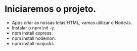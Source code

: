 # Iniciaremos o projeto.
- Apos criar as nossas telas HTML, vamos utilizar o NodeJs.
- Instalar o npm init -y.
- npm install express.
- npm install nodemon.
- npm install nunjucks.